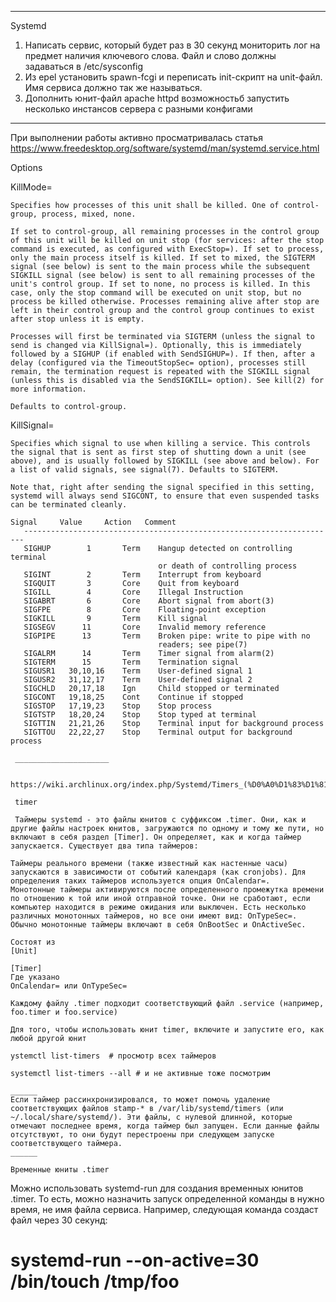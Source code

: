 ﻿________________________
Systemd
1. Написать сервис, который будет раз в 30 секунд мониторить лог на предмет наличия ключевого слова. Файл и слово должны задаваться в /etc/sysconfig
2. Из epel установить spawn-fcgi и переписать init-скрипт на unit-файл. Имя сервиса должно так же называться.
3. Дополнить юнит-файл apache httpd возможностьб запустить несколько инстансов сервера с разными конфигами
________________________

При выполнении работы активно просматривалась статья https://www.freedesktop.org/software/systemd/man/systemd.service.html

Options

KillMode=

    Specifies how processes of this unit shall be killed. One of control-group, process, mixed, none.

    If set to control-group, all remaining processes in the control group of this unit will be killed on unit stop (for services: after the stop command is executed, as configured with ExecStop=). If set to process, only the main process itself is killed. If set to mixed, the SIGTERM signal (see below) is sent to the main process while the subsequent SIGKILL signal (see below) is sent to all remaining processes of the unit's control group. If set to none, no process is killed. In this case, only the stop command will be executed on unit stop, but no process be killed otherwise. Processes remaining alive after stop are left in their control group and the control group continues to exist after stop unless it is empty.

    Processes will first be terminated via SIGTERM (unless the signal to send is changed via KillSignal=). Optionally, this is immediately followed by a SIGHUP (if enabled with SendSIGHUP=). If then, after a delay (configured via the TimeoutStopSec= option), processes still remain, the termination request is repeated with the SIGKILL signal (unless this is disabled via the SendSIGKILL= option). See kill(2) for more information.

    Defaults to control-group.
	
KillSignal=

    Specifies which signal to use when killing a service. This controls the signal that is sent as first step of shutting down a unit (see above), and is usually followed by SIGKILL (see above and below). For a list of valid signals, see signal(7). Defaults to SIGTERM.

    Note that, right after sending the signal specified in this setting, systemd will always send SIGCONT, to ensure that even suspended tasks can be terminated cleanly.
	
	Signal     Value     Action   Comment
       ----------------------------------------------------------------------
       SIGHUP        1       Term    Hangup detected on controlling terminal
                                     or death of controlling process
       SIGINT        2       Term    Interrupt from keyboard
       SIGQUIT       3       Core    Quit from keyboard
       SIGILL        4       Core    Illegal Instruction
       SIGABRT       6       Core    Abort signal from abort(3)
       SIGFPE        8       Core    Floating-point exception
       SIGKILL       9       Term    Kill signal
       SIGSEGV      11       Core    Invalid memory reference
       SIGPIPE      13       Term    Broken pipe: write to pipe with no
                                     readers; see pipe(7)
       SIGALRM      14       Term    Timer signal from alarm(2)
       SIGTERM      15       Term    Termination signal
       SIGUSR1   30,10,16    Term    User-defined signal 1
       SIGUSR2   31,12,17    Term    User-defined signal 2
       SIGCHLD   20,17,18    Ign     Child stopped or terminated
       SIGCONT   19,18,25    Cont    Continue if stopped
       SIGSTOP   17,19,23    Stop    Stop process
       SIGTSTP   18,20,24    Stop    Stop typed at terminal
       SIGTTIN   21,21,26    Stop    Terminal input for background process
       SIGTTOU   22,22,27    Stop    Terminal output for background process
	   
	 _____________________
	 
	 https://wiki.archlinux.org/index.php/Systemd/Timers_(%D0%A0%D1%83%D1%81%D1%81%D0%BA%D0%B8%D0%B9)
	 
	 timer 
	 
	 Таймеры systemd - это файлы юнитов с суффиксом .timer. Они, как и другие файлы настроек юнитов, загружаются по одному и тому же пути, но включают в себя раздел [Timer]. Он определяет, как и когда таймер запускается. Существует два типа таймеров:

    Таймеры реального времени (также известный как настенные часы) запускаются в зависимости от событий календаря (как cronjobs). Для определения таких таймеров используется опция OnCalendar=.
    Монотонные таймеры активируются после определенного промежутка времени по отношению к той или иной отправной точке. Они не сработают, если компьютер находится в режиме ожидания или выключен. Есть несколько различных монотонных таймеров, но все они имеют вид: OnTypeSec=. Обычно монотонные таймеры включают в себя OnBootSec и OnActiveSec.
	
	Состоят из 
	[Unit]
	
	[Timer]
	Где указано 
	OnCalendar= или OnTypeSec=
	
	Каждому файлу .timer подходит соответствующий файл .service (например, foo.timer и foo.service)
	
	Для того, чтобы использовать юнит timer, включите и запустите его, как любой другой юнит
	
	ystemctl list-timers  # просмотр всех таймеров
	
	systemctl list-timers --all # и не активные тоже посмотрим
	
	______
	Если таймер рассинхронизировался, то может помочь удаление соответствующих файлов stamp-* в /var/lib/systemd/timers (или ~/.local/share/systemd/). Эти файлы, с нулевой длинной, которые отмечают последнее время, когда таймер был запущен. Если данные файлы отсутствуют, то они будут перестроены при следующем запуске соответствующего таймера.
	______
	
	Временные юниты .timer

Можно использовать systemd-run для создания временных юнитов .timer. То есть, можно назначить запуск определенной команды в нужно время, не имя файла сервиса. Например, следующая команда создаст файл через 30 секунд:

# systemd-run --on-active=30 /bin/touch /tmp/foo
